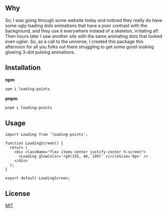 ## Why
So, I was going through some website today and noticed they really do have some ugly loading dots animations that have a poor contrast with the background, and they use it everywhere instead of a skeleton, irritating af! Then hours later I saw another site with the same animating dots that looked even uglier. So, as a call to the universe, I created this package this afternoon for all you folks out there struggling to get some good-looking glowing 3-dot pulsing animations.
## Installation 
**npm**
```bash
npm i loading-points
```
**pnpm**
```bash
pnpm i loading-points
```

## Usage 
```tsx
import Loading from 'loading-points';

function LoadingScreen() {
  return (
    <div className="flex items-center justify-center h-screen">
      <Loading glowColor='rgb(155, 46, 199)' circleSize='8px' />
    </div>
  );
}

export default LoadingScreen;
```

## License 
[MIT](https://github.com/AshGw/loading-points/blob/main/LICENSE)
